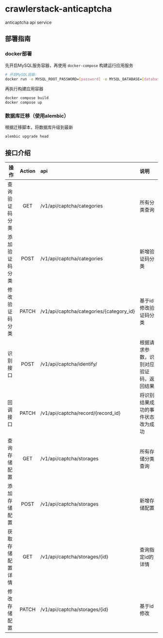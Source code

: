 # crawlerstack-anticaptcha

anticaptcha api service

## 部署指南

### docker部署

先开启MySQL服务容器，再使用 `docker-compose` 构建运行应用服务

```bash
# 开启MySQL容器:
docker run -e MYSQL_ROOT_PASSWORD=[password] -e MYSQL_DATABASE=[database] -p 3307:3306 --network db --name mysql mysql:debian
```

再执行构建应用容器

```bash
docker compose build
docker compose up
```

### 数据库迁移（使用alembic）

根据迁移脚本，将数据库升级到最新

```bash
alembic upgrade head
```

## 接口介绍

| 操作       | Action | api                                      | 说明                  |
|----------|:------:|:-----------------------------------------|:--------------------|
| 查询验证码分类  |  GET   | /v1/api/captcha/categories               | 所有分类查询              |
| 添加验证码分类  |  POST  | /v1/api/captcha/categories               | 新增验证码分类             |
| 修改验证码分类  | PATCH  | /v1/api/captcha/categories/{category_id} | 基于id修改验证码分类         |
| 识别接口     |  POST  | /v1/api/captcha/identify/                | 根据请求参数，识别对应验证码，返回结果 |
| 回调接口     | PATCH  | /v1/api/captcha/record/{record_id}       | 将识别结果成功的事件状态改为成功    |
| 查询存储配置   |  GET   | /v1/api/captcha/storages                 | 所有存储分类查询            |
| 添加存储配置   |  POST  | /v1/api/captcha/storages                 | 新增存储配置              |
| 获取存储配置详情 |  GET   | /v1/api/captcha/storages/{id}            | 查询指定id的详情           |
| 修改存储配置   | PATCH  | /v1/api/captcha/storages/{id}            | 基于id修改              |
